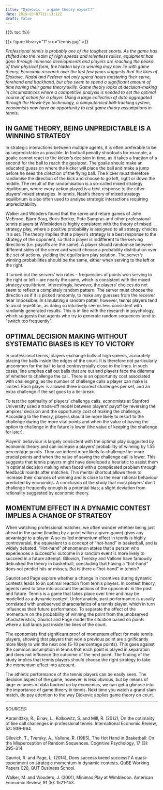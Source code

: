 ```yaml
---
title: "Djokovic - a game theory expert?"
date: 2019-03-07T21:13:12Z
draft: false
---
```

{{% toc %}}

{{< figure library="1" src="tennis.jpg" >}}

_Professional tennis is probably one of the toughest sports. As the game has shifted into the realm of high speeds and relentless rallies, equipment has gone through immense developments and players are reaching the peaks of their physical form, the hidden key to winning may now lie with game theory. Economic research over the last few years suggests that the likes of Djokovic, Nadal and Federer not only spend hours mastering their serve, forehand and backhand, but also seem to spend a significant amount of time honing their game theory skills. Game theory looks at decision-making in circumstances where a competitive analysis is needed to set the optimal course of action for a player. Using a large collection of data aggregated through the Hawk-Eye technology, a computerised ball-tracking system, economists now have an opportunity to test game theory assumptions in tennis._

## IN GAME THEORY, BEING UNPREDICTABLE IS A WINNING STRATEGY

In strategic interactions between multiple agents, it is often preferable to be as unpredictable as possible. In football penalty shootouts for example, a goalie cannot react to the kicker’s decision in time, as it takes a fraction of a second for the ball to reach the goalpost. The goalie should make an educated guess on where the kicker will place the ball and make a jump before he sees the direction of the flying ball. The kicker must therefore randomise the direction of the kick and choose to go left, right or down the middle. The result of the randomisation is a so-called mixed strategy equilibrium, where every action played is a best response to the other players’ mixed strategies. In tennis, Nash’s theory of mixed strategy equilibrium is also often used to analyse strategic interactions requiring unpredictability.

Walker and Wooders found that the serve and return games of John McEnroe, Bjorn Borg, Boris Becker, Pete Sampras and other professional tennis players at Wimbledon is highly consistent with the theory of mixed strategy play, where a positive probability is assigned to all strategy choices in a set. The theory implies that a player’s strategy is a best response to the strategy of the opponent, so that a player is indifferent to the serving directions (i.e. payoffs are the same). A player should randomise between different sides of the serve and would choose a probability distribution over the set of actions, yielding the equilibrium play solution. The server’s winning probabilities should be the same, either when serving to the left or the right.

It turned out the servers’ win rates – frequencies of points won serving to the right or left – are nearly the same, which is consistent with the mixed strategy equilibrium. Interestingly, however, the players’ choices do not seem to reflect a completely random pattern. The server must choose the direction as if it is picked randomly, to make any guesses from the receiver near impossible. In simulating a random patter, however, tennis players tend to avoid repetition, as doing so intuitively seems less consistent with randomly generated results. This is in line with the research in psychology, which suggests that agents who try to generate random sequences tend to “switch too frequently”.

## OPTIMAL DECISION MAKING WITHOUT SYSTEMATIC BIASES IS KEY TO VICTORY

In professional tennis, players exchange balls at high speeds, accurately placing the balls inside the edges of the court. It is therefore not particularly uncommon for the ball to land controversially close to the lines. In such cases, line umpires call out balls that are out and players face the dilemma of whether to challenge the call. There is an opportunity cost associated with challenging, as the number of challenge calls a player can make is limited. Each player is allowed three incorrect challenges per set, and an extra challenge if the set goes to a tie-break.

To test the optimality of players’ challenge calls, economists at Stanford University used a trade-off model between players’ payoff by reversing the umpires’ decision and the opportunity cost of making the challenge. According to the theory, players should be more likely to resort to the challenge during the more vital points and when the value of having the option to challenge in the future is lower (the value of keeping the challenge for later).

Players’ behaviour is largely consistent with the optimal play suggested by economic theory and can increase a players’ probability of winning by 1.55 percentage points. They are indeed more likely to challenge the more crucial points and when the value of saving the challenge call is lower. This suggests that tennis players might have developed a heuristic to assist them in optimal decision making when faced with a complicated problem through feedback rounds after matches. This mental shortcut allows them to increase their chances of winning and is close to the near rational behaviour predicted by economics. A conclusion of the study that most players’ don’t challenge frequently enough is a potential bias; a slight deviation from rationality suggested by economic theory.

## MOMENTUM EFFECT IN A DYNAMIC CONTEST IMPLIES A CHANGE OF STRATEGY

When watching professional matches, we often wonder whether being just ahead in the game (leading by a point within a given game) gives any advantage to a player. A so-called momentum effect in tennis is highly controversial, the equivalent to a concept of “hot-hand” in basketball, and is widely debated. “Hot-hand” phenomenon states that a person who experiences a successful outcome in a random event is more likely to succeed in a future attempt. Gilovich, Tversky and Vallone have famously debunked the theory in basketball, concluding that having a “hot-hand” does not predict hits or misses. But is there a “hot-hand” in tennis?

Gauriot and Page explore whether a change in incentives during dynamic contests leads to an optimal reaction from tennis players. In contest theory, agents need to take into account the actions of the opponents in the past and future. Tennis is a game that takes place over time and may be modelled as a dynamic contest. Unfortunately, past performance is usually correlated with unobserved characteristics of a tennis player, which in turn influences their future performance. To separate the effect of the momentum on the probability of winning the point from the unobserved characteristics, Gauriot and Page model the situation based on points where a ball lands just inside the lines of the court.

The economists find significant proof of momentum effect for male tennis players, showing that players that won a previous point are significantly more likely to win the next one (5-10 percentage points). This goes against the common assumption in tennis that each point is played in separation and does not influence the outcome of the next point. The finding of the study implies that tennis players should choose the right strategy to take the momentum effect into account.

The athletic performance of the tennis players can be easily seen. The decision aspect of the game, however, is less obvious, but by means of large volumes of data backed up by economics, we can get a glimpse into the importance of game theory in tennis. Next time you watch a grand slam match, do pay attention to the way Djokovic applies game theory on court.

---

_SOURCES:_

Abramitzky, R., Einav, L., Kolkowitz, S. and Mill, R. (2012), On the optimality of line call challenges in professional tennis. International Economic Review, 53: 939-964.

Gilovich, T., Tversky, A., Vallone, R. (1985), The Hot Hand in Basketball: On the Misperception of Random Sequences. Cognitive Psychology, 17 (3): 295–314.

Gauriot, R. and Page, L. (2014), Does success breed success? A quasi-experiment on strategic momentum in dynamic contests. QuBE Working Papers 028, QUT Business School.

Walker, M. and Wooders, J. (2001), Minimax Play at Wimbledon. American Economic Review, 91 (5): 1521-153.
